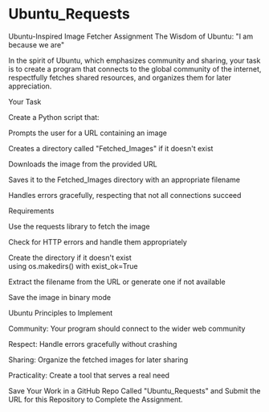 # Ubuntu_Requests
Ubuntu-Inspired Image Fetcher Assignment
The Wisdom of Ubuntu: "I am because we are"

In the spirit of Ubuntu, which emphasizes community and sharing, your task is to create a program that connects to the global community of the internet, respectfully fetches shared resources, and organizes them for later appreciation.

Your Task

Create a Python script that:

Prompts the user for a URL containing an image

Creates a directory called "Fetched_Images" if it doesn't exist

Downloads the image from the provided URL

Saves it to the Fetched_Images directory with an appropriate filename

Handles errors gracefully, respecting that not all connections succeed

Requirements

Use the requests library to fetch the image

Check for HTTP errors and handle them appropriately

Create the directory if it doesn't exist using os.makedirs() with exist_ok=True

Extract the filename from the URL or generate one if not available

Save the image in binary mode

Ubuntu Principles to Implement

Community: Your program should connect to the wider web community

Respect: Handle errors gracefully without crashing

Sharing: Organize the fetched images for later sharing

Practicality: Create a tool that serves a real need

Save Your Work in a GitHub Repo Called "Ubuntu_Requests" and Submit the URL for this Repository to Complete the Assignment. 
